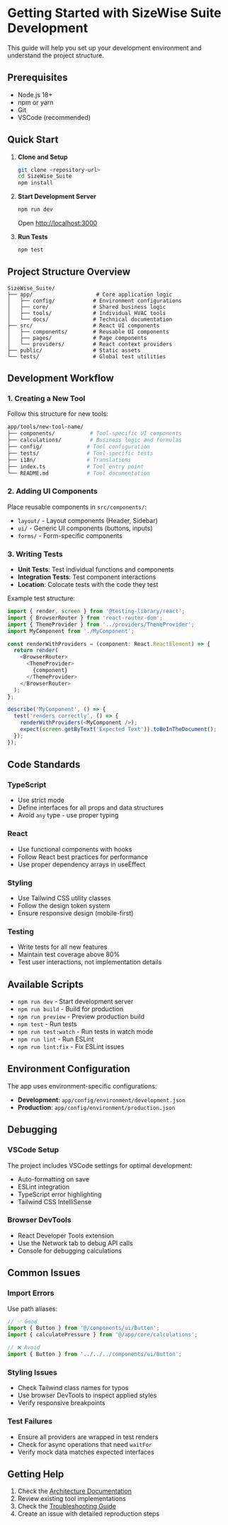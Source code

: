 # Getting Started with SizeWise Suite Development

This guide will help you set up your development environment and understand the project structure.

## Prerequisites

- Node.js 18+ 
- npm or yarn
- Git
- VSCode (recommended)

## Quick Start

1. **Clone and Setup**
   ```bash
   git clone <repository-url>
   cd SizeWise_Suite
   npm install
   ```

2. **Start Development Server**
   ```bash
   npm run dev
   ```
   Open [http://localhost:3000](http://localhost:3000)

3. **Run Tests**
   ```bash
   npm test
   ```

## Project Structure Overview

```
SizeWise_Suite/
├── app/                    # Core application logic
│   ├── config/            # Environment configurations
│   ├── core/              # Shared business logic
│   ├── tools/             # Individual HVAC tools
│   └── docs/              # Technical documentation
├── src/                   # React UI components
│   ├── components/        # Reusable UI components
│   ├── pages/             # Page components
│   └── providers/         # React context providers
├── public/                # Static assets
└── tests/                 # Global test utilities
```

## Development Workflow

### 1. Creating a New Tool

Follow this structure for new tools:

```bash
app/tools/new-tool-name/
├── components/           # Tool-specific UI components
├── calculations/         # Business logic and formulas
├── config/              # Tool configuration
├── tests/               # Tool-specific tests
├── i18n/                # Translations
├── index.ts             # Tool entry point
└── README.md            # Tool documentation
```

### 2. Adding UI Components

Place reusable components in `src/components/`:
- `layout/` - Layout components (Header, Sidebar)
- `ui/` - Generic UI components (buttons, inputs)
- `forms/` - Form-specific components

### 3. Writing Tests

- **Unit Tests**: Test individual functions and components
- **Integration Tests**: Test component interactions
- **Location**: Colocate tests with the code they test

Example test structure:
```typescript
import { render, screen } from '@testing-library/react';
import { BrowserRouter } from 'react-router-dom';
import { ThemeProvider } from '../providers/ThemeProvider';
import MyComponent from './MyComponent';

const renderWithProviders = (component: React.ReactElement) => {
  return render(
    <BrowserRouter>
      <ThemeProvider>
        {component}
      </ThemeProvider>
    </BrowserRouter>
  );
};

describe('MyComponent', () => {
  test('renders correctly', () => {
    renderWithProviders(<MyComponent />);
    expect(screen.getByText('Expected Text')).toBeInTheDocument();
  });
});
```

## Code Standards

### TypeScript
- Use strict mode
- Define interfaces for all props and data structures
- Avoid `any` type - use proper typing

### React
- Use functional components with hooks
- Follow React best practices for performance
- Use proper dependency arrays in useEffect

### Styling
- Use Tailwind CSS utility classes
- Follow the design token system
- Ensure responsive design (mobile-first)

### Testing
- Write tests for all new features
- Maintain test coverage above 80%
- Test user interactions, not implementation details

## Available Scripts

- `npm run dev` - Start development server
- `npm run build` - Build for production
- `npm run preview` - Preview production build
- `npm test` - Run tests
- `npm run test:watch` - Run tests in watch mode
- `npm run lint` - Run ESLint
- `npm run lint:fix` - Fix ESLint issues

## Environment Configuration

The app uses environment-specific configurations:

- **Development**: `app/config/environment/development.json`
- **Production**: `app/config/environment/production.json`

## Debugging

### VSCode Setup
The project includes VSCode settings for optimal development:
- Auto-formatting on save
- ESLint integration
- TypeScript error highlighting
- Tailwind CSS IntelliSense

### Browser DevTools
- React Developer Tools extension
- Use the Network tab to debug API calls
- Console for debugging calculations

## Common Issues

### Import Errors
Use path aliases:
```typescript
// ✅ Good
import { Button } from '@/components/ui/Button';
import { calculatePressure } from '@/app/core/calculations';

// ❌ Avoid
import { Button } from '../../../components/ui/Button';
```

### Styling Issues
- Check Tailwind class names for typos
- Use browser DevTools to inspect applied styles
- Verify responsive breakpoints

### Test Failures
- Ensure all providers are wrapped in test renders
- Check for async operations that need `waitFor`
- Verify mock data matches expected interfaces

## Getting Help

1. Check the [Architecture Documentation](../architecture/)
2. Review existing tool implementations
3. Check the [Troubleshooting Guide](./TROUBLESHOOTING.md)
4. Create an issue with detailed reproduction steps

